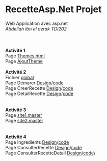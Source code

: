 # RecetteAsp.Net Projet
Web Application avec asp.net \
*Abdellah ibn el azrak*
*TDI202*\
\
\
\
**Activité 1**\
Page [Themes.html](https://github.com/RaIsseMa/RecetteAsp.Net/blob/master/RecetteProject/Themes.html) \
Page [AjoutTheme](https://github.com/RaIsseMa/RecetteAsp.Net/blob/master/RecetteProject/AjoutTheme.aspx.cs)
\
\
**Activité 2**\
Fichier [global](https://github.com/RaIsseMa/RecetteAsp.Net/blob/master/RecetteProject/Global.asax.cs)\
Page Demarer [Design](https://github.com/RaIsseMa/RecetteAsp.Net/blob/master/RecetteProject/Demarer.aspx)/[code](https://github.com/RaIsseMa/RecetteAsp.Net/blob/master/RecetteProject/Demarer.aspx.cs)\
Page CreerRecette [Design](https://github.com/RaIsseMa/RecetteAsp.Net/blob/master/RecetteProject/CreerRecette.aspx)/[code](https://github.com/RaIsseMa/RecetteAsp.Net/blob/master/RecetteProject/CreerRecette.aspx.cs)\
Page DetailRecette [Design](https://github.com/RaIsseMa/RecetteAsp.Net/blob/master/RecetteProject/DetailRecette.aspx)/[code](https://github.com/RaIsseMa/RecetteAsp.Net/blob/master/RecetteProject/DetailRecette.aspx.cs)\
\
\
**Activité 3**\
Page [site1.master](https://github.com/RaIsseMa/RecetteAsp.Net/blob/master/RecetteProject/Site2.Master)\
Page [site2.master](https://github.com/RaIsseMa/RecetteAsp.Net/blob/master/RecetteProject/Site1.Master)\
\
\
**Activité 4**\
Page Ingredients [Design](https://github.com/RaIsseMa/RecetteAsp.Net/blob/master/RecetteProject/Ingredient.aspx)/[code](https://github.com/RaIsseMa/RecetteAsp.Net/blob/master/RecetteProject/Ingredient.aspx.cs)\
Page ConsulterRecette [Design](https://github.com/RaIsseMa/RecetteAsp.Net/blob/master/RecetteProject/ConsulterRecette.aspx)/[code](https://github.com/RaIsseMa/RecetteAsp.Net/blob/master/RecetteProject/ConsulterRecette.aspx.cs)\
Page ConsulterRecetteDetail [Design](https://github.com/RaIsseMa/RecetteAsp.Net/blob/master/RecetteProject/ConsulterRecetteDetail.aspx)/[code](https://github.com/RaIsseMa/RecetteAsp.Net/blob/master/RecetteProject/ConsulterRecette.aspx.cs)\
